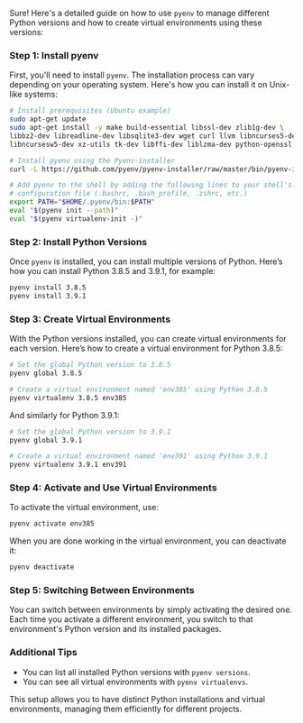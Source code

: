 Sure! Here's a detailed guide on how to use `pyenv` to manage different Python versions and how to create virtual environments using these versions:

### Step 1: Install pyenv

First, you'll need to install `pyenv`. The installation process can vary depending on your operating system. Here's how you can install it on Unix-like systems:

```bash
# Install prerequisites (Ubuntu example)
sudo apt-get update
sudo apt-get install -y make build-essential libssl-dev zlib1g-dev \
libbz2-dev libreadline-dev libsqlite3-dev wget curl llvm libncurses5-dev \
libncursesw5-dev xz-utils tk-dev libffi-dev liblzma-dev python-openssl git

# Install pyenv using the Pyenv-installer
curl -L https://github.com/pyenv/pyenv-installer/raw/master/bin/pyenv-installer | bash

# Add pyenv to the shell by adding the following lines to your shell's
# configuration file (.bashrc, .bash_profile, .zshrc, etc.)
export PATH="$HOME/.pyenv/bin:$PATH"
eval "$(pyenv init --path)"
eval "$(pyenv virtualenv-init -)"
```

### Step 2: Install Python Versions

Once `pyenv` is installed, you can install multiple versions of Python. Here’s how you can install Python 3.8.5 and 3.9.1, for example:

```bash
pyenv install 3.8.5
pyenv install 3.9.1
```

### Step 3: Create Virtual Environments

With the Python versions installed, you can create virtual environments for each version. Here’s how to create a virtual environment for Python 3.8.5:

```bash
# Set the global Python version to 3.8.5
pyenv global 3.8.5

# Create a virtual environment named 'env385' using Python 3.8.5
pyenv virtualenv 3.8.5 env385
```

And similarly for Python 3.9.1:

```bash
# Set the global Python version to 3.9.1
pyenv global 3.9.1

# Create a virtual environment named 'env391' using Python 3.9.1
pyenv virtualenv 3.9.1 env391
```

### Step 4: Activate and Use Virtual Environments

To activate the virtual environment, use:

```bash
pyenv activate env385
```

When you are done working in the virtual environment, you can deactivate it:

```bash
pyenv deactivate
```

### Step 5: Switching Between Environments

You can switch between environments by simply activating the desired one. Each time you activate a different environment, you switch to that environment's Python version and its installed packages.

### Additional Tips

- You can list all installed Python versions with `pyenv versions`.
- You can see all virtual environments with `pyenv virtualenvs`.

This setup allows you to have distinct Python installations and virtual environments, managing them efficiently for different projects.
